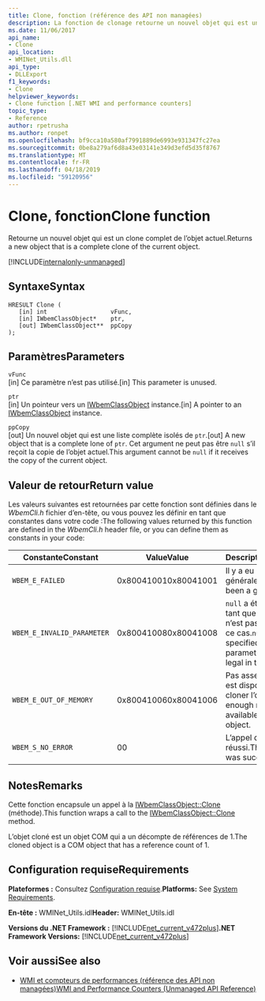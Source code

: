 ```yaml
---
title: Clone, fonction (référence des API non managées)
description: La fonction de clonage retourne un nouvel objet qui est un clone complet de l’objet actuel.
ms.date: 11/06/2017
api_name:
- Clone
api_location:
- WMINet_Utils.dll
api_type:
- DLLExport
f1_keywords:
- Clone
helpviewer_keywords:
- Clone function [.NET WMI and performance counters]
topic_type:
- Reference
author: rpetrusha
ms.author: ronpet
ms.openlocfilehash: bf9cca10a580af7991889de6993e931347fc27ea
ms.sourcegitcommit: 0be8a279af6d8a43e03141e349d3efd5d35f8767
ms.translationtype: MT
ms.contentlocale: fr-FR
ms.lasthandoff: 04/18/2019
ms.locfileid: "59120956"
---
```

# <a name="clone-function"></a><span data-ttu-id="ab43e-103">Clone, fonction</span><span class="sxs-lookup"><span data-stu-id="ab43e-103">Clone function</span></span>
<span data-ttu-id="ab43e-104">Retourne un nouvel objet qui est un clone complet de l’objet actuel.</span><span class="sxs-lookup"><span data-stu-id="ab43e-104">Returns a new object that is a complete clone of the current object.</span></span>   
  
[!INCLUDE[internalonly-unmanaged](../../../../includes/internalonly-unmanaged.md)]
  
## <a name="syntax"></a><span data-ttu-id="ab43e-105">Syntaxe</span><span class="sxs-lookup"><span data-stu-id="ab43e-105">Syntax</span></span>  
  
```  
HRESULT Clone (
   [in] int                  vFunc, 
   [in] IWbemClassObject*    ptr, 
   [out] IWbemClassObject**  ppCopy
); 
```  

## <a name="parameters"></a><span data-ttu-id="ab43e-106">Paramètres</span><span class="sxs-lookup"><span data-stu-id="ab43e-106">Parameters</span></span>

`vFunc`  
<span data-ttu-id="ab43e-107">[in] Ce paramètre n’est pas utilisé.</span><span class="sxs-lookup"><span data-stu-id="ab43e-107">[in] This parameter is unused.</span></span>

`ptr`  
<span data-ttu-id="ab43e-108">[in] Un pointeur vers un [IWbemClassObject](/windows/desktop/api/wbemcli/nn-wbemcli-iwbemclassobject) instance.</span><span class="sxs-lookup"><span data-stu-id="ab43e-108">[in] A pointer to an [IWbemClassObject](/windows/desktop/api/wbemcli/nn-wbemcli-iwbemclassobject) instance.</span></span>

`ppCopy`  
<span data-ttu-id="ab43e-109">[out] Un nouvel objet qui est une liste complète isolés de `ptr`.</span><span class="sxs-lookup"><span data-stu-id="ab43e-109">[out] A new object that is a complete lone of `ptr`.</span></span> <span data-ttu-id="ab43e-110">Cet argument ne peut pas être `null` s’il reçoit la copie de l’objet actuel.</span><span class="sxs-lookup"><span data-stu-id="ab43e-110">This argument cannot be `null` if it receives the copy of the current object.</span></span>

## <a name="return-value"></a><span data-ttu-id="ab43e-111">Valeur de retour</span><span class="sxs-lookup"><span data-stu-id="ab43e-111">Return value</span></span>

<span data-ttu-id="ab43e-112">Les valeurs suivantes est retournées par cette fonction sont définies dans le *WbemCli.h* fichier d’en-tête, ou vous pouvez les définir en tant que constantes dans votre code :</span><span class="sxs-lookup"><span data-stu-id="ab43e-112">The following values returned by this function are defined in the *WbemCli.h* header file, or you can define them as constants in your code:</span></span>

|<span data-ttu-id="ab43e-113">Constante</span><span class="sxs-lookup"><span data-stu-id="ab43e-113">Constant</span></span>  |<span data-ttu-id="ab43e-114">Value</span><span class="sxs-lookup"><span data-stu-id="ab43e-114">Value</span></span>  |<span data-ttu-id="ab43e-115">Description</span><span class="sxs-lookup"><span data-stu-id="ab43e-115">Description</span></span>  |
|---------|---------|---------|
| `WBEM_E_FAILED` | <span data-ttu-id="ab43e-116">0x80041001</span><span class="sxs-lookup"><span data-stu-id="ab43e-116">0x80041001</span></span> | <span data-ttu-id="ab43e-117">Il y a eu une défaillance générale.</span><span class="sxs-lookup"><span data-stu-id="ab43e-117">There has been a general failure.</span></span> |
| `WBEM_E_INVALID_PARAMETER` | <span data-ttu-id="ab43e-118">0x80041008</span><span class="sxs-lookup"><span data-stu-id="ab43e-118">0x80041008</span></span> | <span data-ttu-id="ab43e-119">`null` a été spécifié en tant que paramètre, et n’est pas autorisé dans ce cas.</span><span class="sxs-lookup"><span data-stu-id="ab43e-119">`null` was specified as a parameter, and it is not legal in this usage.</span></span> |
| `WBEM_E_OUT_OF_MEMORY` | <span data-ttu-id="ab43e-120">0x80041006</span><span class="sxs-lookup"><span data-stu-id="ab43e-120">0x80041006</span></span> | <span data-ttu-id="ab43e-121">Pas assez de mémoire est disponible pour cloner l’objet.</span><span class="sxs-lookup"><span data-stu-id="ab43e-121">Not enough memory is available to clone the object.</span></span> |
| `WBEM_S_NO_ERROR` | <span data-ttu-id="ab43e-122">0</span><span class="sxs-lookup"><span data-stu-id="ab43e-122">0</span></span> | <span data-ttu-id="ab43e-123">L’appel de fonction a réussi.</span><span class="sxs-lookup"><span data-stu-id="ab43e-123">The function call was successful.</span></span>  |
  
## <a name="remarks"></a><span data-ttu-id="ab43e-124">Notes</span><span class="sxs-lookup"><span data-stu-id="ab43e-124">Remarks</span></span>

<span data-ttu-id="ab43e-125">Cette fonction encapsule un appel à la [IWbemClassObject::Clone](/windows/desktop/api/wbemcli/nf-wbemcli-iwbemclassobject-clone) (méthode).</span><span class="sxs-lookup"><span data-stu-id="ab43e-125">This function wraps a call to the [IWbemClassObject::Clone](/windows/desktop/api/wbemcli/nf-wbemcli-iwbemclassobject-clone) method.</span></span>

<span data-ttu-id="ab43e-126">L’objet cloné est un objet COM qui a un décompte de références de 1.</span><span class="sxs-lookup"><span data-stu-id="ab43e-126">The cloned object is a COM object that has a reference count of 1.</span></span>

## <a name="requirements"></a><span data-ttu-id="ab43e-127">Configuration requise</span><span class="sxs-lookup"><span data-stu-id="ab43e-127">Requirements</span></span>  
 <span data-ttu-id="ab43e-128">**Plateformes :** Consultez [Configuration requise](../../../../docs/framework/get-started/system-requirements.md).</span><span class="sxs-lookup"><span data-stu-id="ab43e-128">**Platforms:** See [System Requirements](../../../../docs/framework/get-started/system-requirements.md).</span></span>  
  
 <span data-ttu-id="ab43e-129">**En-tête :** WMINet_Utils.idl</span><span class="sxs-lookup"><span data-stu-id="ab43e-129">**Header:** WMINet_Utils.idl</span></span>  
  
 <span data-ttu-id="ab43e-130">**Versions du .NET Framework :** [!INCLUDE[net_current_v472plus](../../../../includes/net-current-v472plus.md)]</span><span class="sxs-lookup"><span data-stu-id="ab43e-130">**.NET Framework Versions:** [!INCLUDE[net_current_v472plus](../../../../includes/net-current-v472plus.md)]</span></span>  
  
## <a name="see-also"></a><span data-ttu-id="ab43e-131">Voir aussi</span><span class="sxs-lookup"><span data-stu-id="ab43e-131">See also</span></span>

- [<span data-ttu-id="ab43e-132">WMI et compteurs de performances (référence des API non managées)</span><span class="sxs-lookup"><span data-stu-id="ab43e-132">WMI and Performance Counters (Unmanaged API Reference)</span></span>](index.md)
